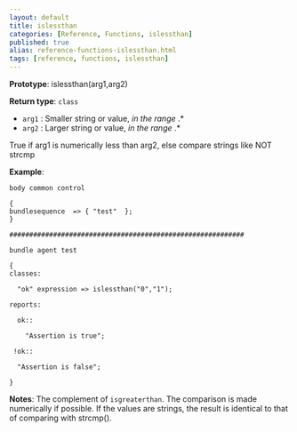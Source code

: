 ```yaml
---
layout: default
title: islessthan
categories: [Reference, Functions, islessthan]
published: true
alias: reference-functions-islessthan.html
tags: [reference, functions, islessthan]
---
```


**Prototype**: islessthan(arg1,arg2) 

**Return type**: `class`

* `arg1` : Smaller string or value, *in the range* .\*
* `arg2` : Larger string or value, *in the range* .\*

True if arg1 is numerically less than arg2, else compare strings like
NOT strcmp

**Example**:

```cf3
body common control

{
bundlesequence  => { "test"  };
}

###########################################################

bundle agent test

{
classes:

  "ok" expression => islessthan("0","1");

reports:

  ok::

    "Assertion is true";

 !ok::

  "Assertion is false";

}
```

**Notes**:
The complement of `isgreaterthan`. The comparison is made numerically if
possible. If the values are strings, the result is identical to that of
comparing with strcmp().
